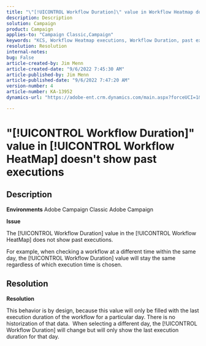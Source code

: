 ```yaml
---
title: "\"[!UICONTROL Workflow Duration]\" value in Workflow Heatmap doesn't show past executions"
description: Description
solution: Campaign
product: Campaign
applies-to: "Campaign Classic,Campaign"
keywords: "KCS, Workflow Heatmap executions, Workflow Duration, past executions, Adobe Campaign"
resolution: Resolution
internal-notes: 
bug: False
article-created-by: Jim Menn
article-created-date: "9/6/2022 7:45:30 AM"
article-published-by: Jim Menn
article-published-date: "9/6/2022 7:47:20 AM"
version-number: 4
article-number: KA-13952
dynamics-url: "https://adobe-ent.crm.dynamics.com/main.aspx?forceUCI=1&pagetype=entityrecord&etn=knowledgearticle&id=026920e0-b72d-ed11-9db1-0022480866ad"

---
```

# "[!UICONTROL Workflow Duration]" value in [!UICONTROL Workflow HeatMap] doesn't show past executions

## Description


<b>Environments</b>
 Adobe Campaign Classic
 Adobe Campaign

<b>Issue</b>

The [!UICONTROL Workflow Duration] value in the [!UICONTROL Workflow HeatMap] does not show past executions.

For example, when checking a workflow at a different time within the same day, the [!UICONTROL Workflow Duration] value will stay the same regardless of which execution time is chosen.


## Resolution


<b>Resolution</b>

This behavior is by design, because this value will only be filled with the last execution duration of the workflow for a particular day.
There is no historization of that data. 
When selecting a different day, the [!UICONTROL Workflow Duration] will change but will only show the last execution duration for that day.


